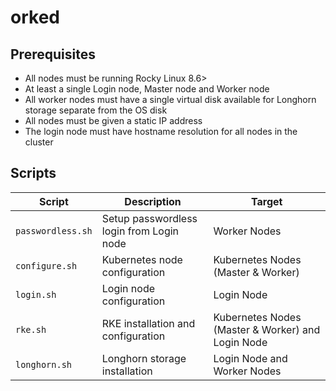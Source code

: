 # orked

## Prerequisites

- All nodes must be running Rocky Linux 8.6>
- At least a single Login node, Master node and Worker node
- All worker nodes must have a single virtual disk available for Longhorn storage separate from the OS disk
- All nodes must be given a static IP address
- The login node must have hostname resolution for all nodes in the cluster

## Scripts

| Script | Description | Target |
| ------ | ----------- | ------ |
| `passwordless.sh` | Setup passwordless login from Login node | Worker Nodes |
| `configure.sh` | Kubernetes node configuration | Kubernetes Nodes (Master & Worker) |
| `login.sh` | Login node configuration | Login Node |
| `rke.sh` | RKE installation and configuration | Kubernetes Nodes (Master & Worker) and Login Node |
| `longhorn.sh` | Longhorn storage installation | Login Node and Worker Nodes |
